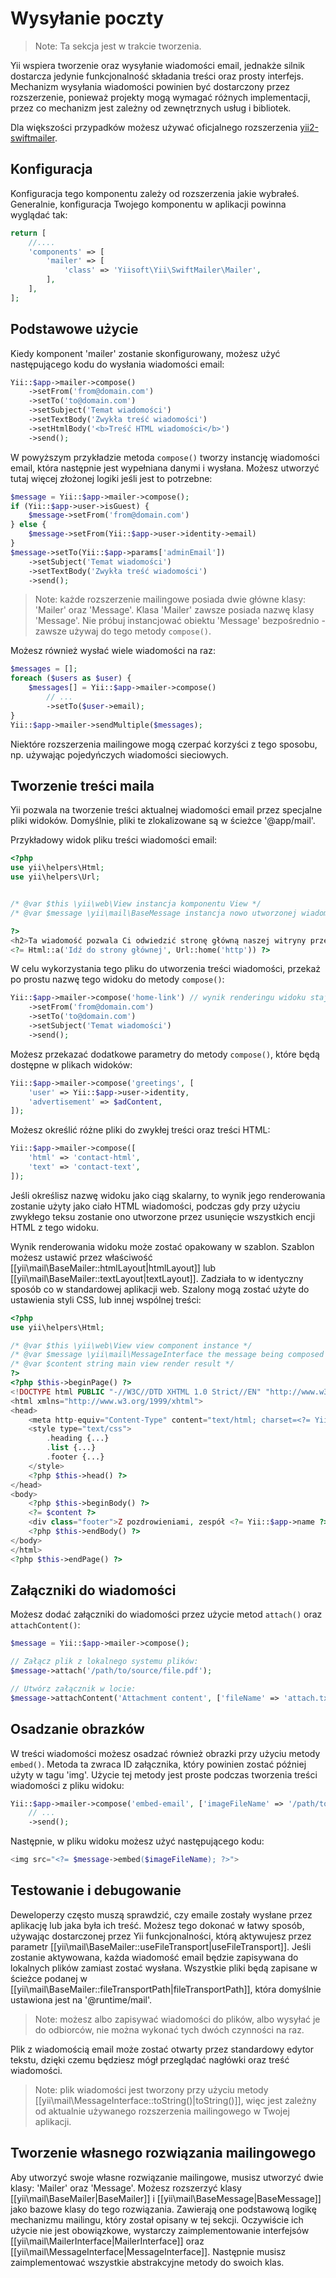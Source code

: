 Wysyłanie poczty
=======

> Note: Ta sekcja jest w trakcie tworzenia.

Yii wspiera tworzenie oraz wysyłanie wiadomości email, jednakże silnik dostarcza jedynie funkcjonalność składania treści oraz prosty interfejs.
Mechanizm wysyłania wiadomości powinien być dostarczony przez rozszerzenie, 
ponieważ projekty mogą wymagać różnych implementacji, przez co mechanizm jest zależny od zewnętrznych usług i bibliotek.

Dla większości przypadków możesz używać oficjalnego rozszerzenia [yii2-swiftmailer](https://github.com/yiisoft/yii2-swiftmailer).


Konfiguracja
-------------

Konfiguracja tego komponentu zależy od rozszerzenia jakie wybrałeś.
Generalnie, konfiguracja Twojego komponentu w aplikacji powinna wyglądać tak:

```php
return [
    //....
    'components' => [
        'mailer' => [
            'class' => 'Yiisoft\Yii\SwiftMailer\Mailer',
        ],
    ],
];
```


Podstawowe użycie
-----------
Kiedy komponent 'mailer' zostanie skonfigurowany, możesz użyć następującego kodu do wysłania wiadomości email:

```php
Yii::$app->mailer->compose()
    ->setFrom('from@domain.com')
    ->setTo('to@domain.com')
    ->setSubject('Temat wiadomości')
    ->setTextBody('Zwykła treść wiadomości')
    ->setHtmlBody('<b>Treść HTML wiadomości</b>')
    ->send();
```

W powyższym przykładzie metoda `compose()` tworzy instancję wiadomości email, która następnie jest wypełniana danymi i wysłana.
Możesz utworzyć tutaj więcej złożonej logiki jeśli jest to potrzebne:

```php
$message = Yii::$app->mailer->compose();
if (Yii::$app->user->isGuest) {
    $message->setFrom('from@domain.com')
} else {
    $message->setFrom(Yii::$app->user->identity->email)
}
$message->setTo(Yii::$app->params['adminEmail'])
    ->setSubject('Temat wiadomości')
    ->setTextBody('Zwykła treść wiadomości')
    ->send();
```

> Note: każde rozszerzenie mailingowe posiada dwie główne klasy: 'Mailer' oraz 'Message'. Klasa 'Mailer' zawsze posiada nazwę klasy 'Message'.
> Nie próbuj instancjować obiektu 'Message' bezpośrednio - zawsze używaj do tego metody `compose()`.

Możesz również wysłać wiele wiadomości na raz:

```php
$messages = [];
foreach ($users as $user) {
    $messages[] = Yii::$app->mailer->compose()
        // ...
        ->setTo($user->email);
}
Yii::$app->mailer->sendMultiple($messages);
```

Niektóre rozszerzenia mailingowe mogą czerpać korzyści z tego sposobu, np. używając pojedyńczych wiadomości sieciowych.


Tworzenie treści maila
----------------------

Yii pozwala na tworzenie treści aktualnej wiadomości email przez specjalne pliki widoków.
Domyślnie, pliki te zlokalizowane są w ścieżce '@app/mail'.

Przykładowy widok pliku treści wiadomości email:

```php
<?php
use yii\helpers\Html;
use yii\helpers\Url;


/* @var $this \yii\web\View instancja komponentu View */
/* @var $message \yii\mail\BaseMessage instancja nowo utworzonej wiadomości email */

?>
<h2>Ta wiadomość pozwala Ci odwiedzić stronę główną naszej witryny przez jedno kliknięcie</h2>
<?= Html::a('Idź do strony głównej', Url::home('http')) ?>
```

W celu wykorzystania tego pliku do utworzenia treści wiadomości, przekaż po prostu nazwę tego widoku do metody `compose()`:

```php
Yii::$app->mailer->compose('home-link') // wynik renderingu widoku staje się treścią wiadomości
    ->setFrom('from@domain.com')
    ->setTo('to@domain.com')
    ->setSubject('Temat wiadomości')
    ->send();
```

Możesz przekazać dodatkowe parametry do metody `compose()`, które będą dostępne w plikach widoków:

```php
Yii::$app->mailer->compose('greetings', [
    'user' => Yii::$app->user->identity,
    'advertisement' => $adContent,
]);
```

Możesz określić różne pliki do zwykłej treści oraz treści HTML:

```php
Yii::$app->mailer->compose([
    'html' => 'contact-html',
    'text' => 'contact-text',
]);
```

Jeśli określisz nazwę widoku jako ciąg skalarny, to wynik jego renderowania zostanie użyty jako ciało HTML wiadomości,
podczas gdy przy użyciu zwykłego teksu zostanie ono utworzone przez usunięcie wszystkich encji HTML z tego widoku. 

Wynik renderowania widoku może zostać opakowany w szablon. Szablon możesz ustawić przez właściwość [[yii\mail\BaseMailer::htmlLayout|htmlLayout]] lub 
[[yii\mail\BaseMailer::textLayout|textLayout]].
Zadziała to w identyczny sposób co w standardowej aplikacji web.
Szalony mogą zostać użyte do ustawienia styli CSS, lub innej wspólnej treści:

```php
<?php
use yii\helpers\Html;

/* @var $this \yii\web\View view component instance */
/* @var $message \yii\mail\MessageInterface the message being composed */
/* @var $content string main view render result */
?>
<?php $this->beginPage() ?>
<!DOCTYPE html PUBLIC "-//W3C//DTD XHTML 1.0 Strict//EN" "http://www.w3.org/TR/xhtml1/DTD/xhtml1-strict.dtd">
<html xmlns="http://www.w3.org/1999/xhtml">
<head>
    <meta http-equiv="Content-Type" content="text/html; charset=<?= Yii::$app->charset ?>" />
    <style type="text/css">
        .heading {...}
        .list {...}
        .footer {...}
    </style>
    <?php $this->head() ?>
</head>
<body>
    <?php $this->beginBody() ?>
    <?= $content ?>
    <div class="footer">Z pozdrowieniami, zespół <?= Yii::$app->name ?></div>
    <?php $this->endBody() ?>
</body>
</html>
<?php $this->endPage() ?>
```


Załączniki do wiadomości
---------------

Możesz dodać załączniki do wiadomości przez użycie metod `attach()` oraz `attachContent()`:

```php
$message = Yii::$app->mailer->compose();

// Załącz plik z lokalnego systemu plików:
$message->attach('/path/to/source/file.pdf');

// Utwórz załącznik w locie:
$message->attachContent('Attachment content', ['fileName' => 'attach.txt', 'contentType' => 'text/plain']);
```


Osadzanie obrazków
----------------

W treści wiadomości możesz osadzać również obrazki przy użyciu metody `embed()`. Metoda ta zwraca ID załącznika,
który powinien zostać później użyty w tagu 'img'.
Użycie tej metody jest proste podczas tworzenia treści wiadomości z pliku widoku:

```php
Yii::$app->mailer->compose('embed-email', ['imageFileName' => '/path/to/image.jpg'])
    // ...
    ->send();
```

Następnie, w pliku widoku możesz użyć następującego kodu:

```php
<img src="<?= $message->embed($imageFileName); ?>">
```


Testowanie i debugowanie
---------------------

Deweloperzy często muszą sprawdzić, czy emaile zostały wysłane przez aplikację lub jaka była ich treść.
Możesz tego dokonać w łatwy sposób, używając dostarczonej przez Yii funkcjonalności, którą aktywujesz przez parametr [[yii\mail\BaseMailer::useFileTransport|useFileTransport]].
Jeśli zostanie aktywowana, każda wiadomość email będzie zapisywana do lokalnych plików zamiast zostać wysłana. Wszystkie pliki będą zapisane w ścieżce podanej w 
[[yii\mail\BaseMailer::fileTransportPath|fileTransportPath]], która domyślnie ustawiona jest na '@runtime/mail'.

> Note: możesz albo zapisywać wiadomości do plików, albo wysyłać je do odbiorców, nie można wykonać tych dwóch czynności na raz.

Plik z wiadomością email może zostać otwarty przez standardowy edytor tekstu, dzięki czemu będziesz mógł przeglądać nagłówki oraz treść wiadomości.

> Note: plik wiadomości jest tworzony przy użyciu metody [[yii\mail\MessageInterface::toString()|toString()]], więc jest zależny od aktualnie używanego rozszerzenia mailingowego w 
> Twojej aplikacji.

Tworzenie własnego rozwiązania mailingowego
-------------------------------

Aby utworzyć swoje własne rozwiązanie mailingowe, musisz utworzyć dwie klasy: 'Mailer' oraz 'Message'.
Możesz rozszerzyć klasy [[yii\mail\BaseMailer|BaseMailer]] i [[yii\mail\BaseMessage|BaseMessage]] jako bazowe klasy do tego rozwiązania.
Zawierają one podstawową logikę mechanizmu mailingu, który został opisany w tej sekcji. 
Oczywiście ich użycie nie jest obowiązkowe, wystarczy zaimplementowanie interfejsów [[yii\mail\MailerInterface|MailerInterface]] oraz [[yii\mail\MessageInterface|MessageInterface]].
Następnie musisz zaimplementować wszystkie abstrakcyjne metody do swoich klas.